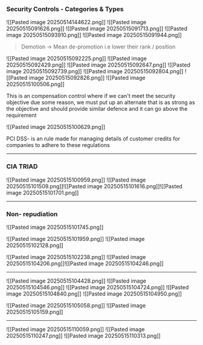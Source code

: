 
### Security Controls - Categories & Types

![[Pasted image 20250514144622.png]]
![[Pasted image 20250515091626.png]]
![[Pasted image 20250515091713.png]]
![[Pasted image 20250515093910.png]]
![[Pasted image 20250515091944.png]]
> Demotion -> Mean de-promotion  i.e lower their rank / position

![[Pasted image 20250515092225.png]]
![[Pasted image 20250515092429.png]]
![[Pasted image 20250515092647.png]]
![[Pasted image 20250515092739.png]]
![[Pasted image 20250515092804.png]]
![[Pasted image 20250515092826.png]]
![[Pasted image 20250515100506.png]]


This is an compensation control where if we can't meet the security objective due some reason, we must put up an alternate that is as strong as the objective and should provide similar defence and it can go above the requirement

![[Pasted image 20250515100629.png]]

PCI DSS- is an rule made for managing details of customer credits for companies to adhere to these regulations

---
###  CIA TRIAD

![[Pasted image 20250515100959.png]]
![[Pasted image 20250515101509.png]]![[Pasted image 20250515101616.png]]![[Pasted image 20250515101701.png]]

---
### Non- repudiation

![[Pasted image 20250515101745.png]]

![[Pasted image 20250515101959.png]]
![[Pasted image 20250515102128.png]]

![[Pasted image 20250515102238.png]]
 ![[Pasted image 20250515104206.png]]![[Pasted image 20250515104246.png]]
 
 ----
 ![[Pasted image 20250515104428.png]]
 ![[Pasted image 20250515104546.png]]
 ![[Pasted image 20250515104724.png]]
 ![[Pasted image 20250515104840.png]]
 ![[Pasted image 20250515104950.png]]

![[Pasted image 20250515105058.png]]
![[Pasted image 20250515105159.png]]


---

![[Pasted image 20250515110059.png]]
![[Pasted image 20250515110247.png]]
![[Pasted image 20250515110313.png]]
